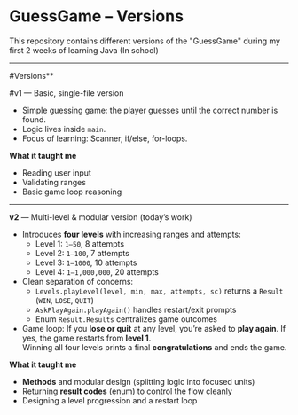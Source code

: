 # GuessGame – Versions

This repository contains different versions of the "GuessGame" during my first 2 weeks of learning Java (In school)

---
#Versions**

#v1 — Basic, single-file version
- Simple guessing game: the player guesses until the correct number is found.
- Logic lives inside `main`.
- Focus of learning: Scanner, if/else, for-loops.

**What it taught me**
- Reading user input
- Validating ranges
- Basic game loop reasoning

---

**v2** — Multi-level & modular version (today’s work)
- Introduces **four levels** with increasing ranges and attempts:
  - Level 1: `1–50`, 8 attempts  
  - Level 2: `1–100`, 7 attempts  
  - Level 3: `1–1000`, 10 attempts  
  - Level 4: `1–1,000,000`, 20 attempts
- Clean separation of concerns:
  - `Levels.playLevel(level, min, max, attempts, sc)` returns a `Result` (`WIN`, `LOSE`, `QUIT`)
  - `AskPlayAgain.playAgain()` handles restart/exit prompts
  - Enum `Result.Results` centralizes game outcomes
- Game loop: If you **lose or quit** at any level, you’re asked to **play again**. If yes, the game restarts from **level 1**.  
  Winning all four levels prints a final **congratulations** and ends the game.

**What it taught me**
- **Methods** and modular design (splitting logic into focused units)
- Returning **result codes** (enum) to control the flow cleanly
- Designing a level progression and a restart loop
